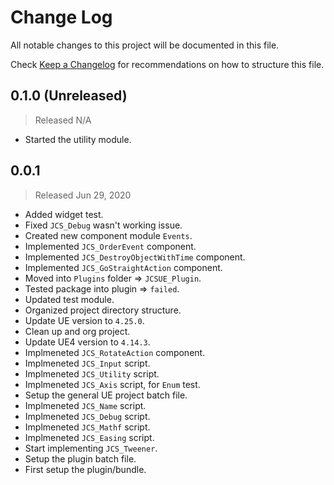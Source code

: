 # Change Log

All notable changes to this project will be documented in this file.

Check [Keep a Changelog](http://keepachangelog.com/) for recommendations on how to structure this file.


## 0.1.0 (Unreleased)
> Released N/A

* Started the utility module.

## 0.0.1
> Released Jun 29, 2020

* Added widget test.
* Fixed `JCS_Debug` wasn't working issue.
* Created new component module `Events`.
* Implemented `JCS_OrderEvent` component.
* Implemented `JCS_DestroyObjectWithTime` component.
* Implemented `JCS_GoStraightAction` component.
* Moved into `Plugins` folder => `JCSUE_Plugin`.
* Tested package into plugin => `failed`.
* Updated test module.
* Organized project directory structure.
* Update UE version to `4.25.0`.
* Clean up and org project.
* Update UE4 version to `4.14.3`.
* Implmeneted `JCS_RotateAction` component.
* Implmeneted `JCS_Input` script.
* Implmeneted `JCS_Utility` script.
* Implmeneted `JCS_Axis` script, for `Enum` test.
* Setup the general UE project batch file.
* Implmeneted `JCS_Name` script.
* Implmeneted `JCS_Debug` script.
* Implmeneted `JCS_Mathf` script.
* Implmeneted `JCS_Easing` script.
* Start implementing `JCS_Tweener`.
* Setup the plugin batch file.
* First setup the plugin/bundle.
